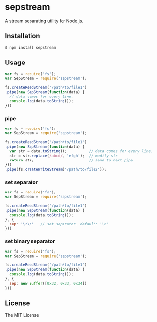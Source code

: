 # sepstream

A stream separating utility for Node.js.

## Installation

    $ npm install sepstream

## Usage
```js
var fs = require('fs');
var SepStream = require('sepstream');

fs.createReadStream('/path/to/file1')
.pipe(new SepStream(function(data) {
  // data comes for every line.
  console.log(data.toString());
}))
```

### pipe
```js
var fs = require('fs');
var SepStream = require('sepstream');

fs.createReadStream('/path/to/file1')
.pipe(new SepStream(function(data) {
  var str = data.toString();          // data comes for every line.
  str = str.replace(/abcd/, 'efgh');  // modify str
  return str;                         // send to next pipe
}))
.pipe(fs.createWriteStream('/path/to/file2'));
```

### set separator
```js
var fs = require('fs');
var SepStream = require('sepstream');

fs.createReadStream('/path/to/file1')
.pipe(new SepStream(function(data) {
  console.log(data.toString());
}, {
  sep: '\r\n'   // set separator. default: '\n'
}))
```

### set binary separator
```js
var fs = require('fs');
var SepStream = require('sepstream');

fs.createReadStream('/path/to/file1')
.pipe(new SepStream(function(data) {
  console.log(data.toString());
}, {
  sep: new Buffer([0x32, 0x33, 0x34])
}))
```

## License

The MIT License
